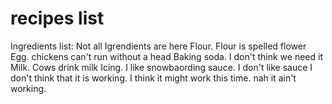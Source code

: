 # recipes list

Ingredients list: Not all Igrendients are here
Flour. Flour is spelled flower
Egg. chickens can't run without a head
Baking soda. I don't think we need it
Milk. Cows drink milk
Icing. I like snowbaording
sauce. I don't like sauce
I don't think that it is working. I think it might work this time. nah it ain't working.
